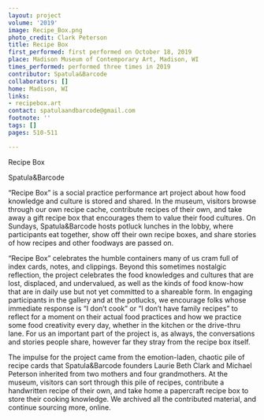 ```yaml
---
layout: project
volume: '2019'
image: Recipe_Box.png
photo_credit: Clark Peterson
title: Recipe Box
first_performed: first performed on October 18, 2019
place: Madison Museum of Contemporary Art, Madison, WI
times_performed: performed three times in 2019
contributor: Spatula&Barcode
collaborators: []
home: Madison, WI
links:
- recipebox.art
contact: spatulaandbarcode@gmail.com
footnote: ''
tags: []
pages: 510-511

---
```


Recipe Box

Spatula&Barcode

“Recipe Box” is a social practice performance art project about how food knowledge and culture is stored and shared. In the museum, visitors browse through our own recipe cache, contribute recipes of their own, and take away a gift recipe box that encourages them to value their food cultures. On Sundays, Spatula&Barcode hosts potluck lunches in the lobby, where participants eat together, show off their own recipe boxes, and share stories of how recipes and other foodways are passed on.

“Recipe Box” celebrates the humble containers many of us cram full of index cards, notes, and clippings. Beyond this sometimes nostalgic reflection, the project celebrates the food knowledges and cultures that are lost, displaced, and undervalued, as well as the kinds of food know-how that are in daily use but not yet committed to a shareable form. In engaging participants in the gallery and at the potlucks, we encourage folks whose immediate response is “I don’t cook” or “I don’t have family recipes” to reflect for a moment on their actual food practices and how we practice some food creativity every day, whether in the kitchen or the drive-thru lane. For us an important part of the project is, as always, the conversations and stories people share, however far they stray from the recipe box itself.

The impulse for the project came from the emotion-laden, chaotic pile of recipe cards that Spatula&Barcode founders Laurie Beth Clark and Michael Peterson inherited from two mothers and four grandmothers. At the museum, visitors can sort through this pile of recipes, contribute a handwritten recipe of their own, and take home a papercraft recipe box to store their cooking knowledge. We archived all the contributed material, and continue sourcing more, online.
